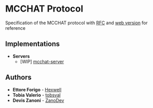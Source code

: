 # MCCHAT Protocol

Specification of the MCCHAT protocol with [RFC](v1/rfc.txt) and [web version](https://marconi-chat.github.io/mcchat-protocol/) for reference

## Implementations

- **Servers**
  - [WIP] [mcchat-server](https://github.com/marconi-chat/mcchat-server)

## Authors

- **Ettore Forigo** - [Hexwell](https://github.com/Hexwell)
- **Tobia Valerio** - [tobsval](https://github.com/tobsval)
- **Devis Zanoni** - [ZanoDev](https://github.com/ZanoDev)
